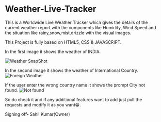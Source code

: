 # Weather-Live-Tracker
This is a Worldwide Live Weather Tracker which gives the details of the current weather report
with the components like Humidity, Wind Speed and the situation like rainy,snow,mist,drizzle with the visual images.

This Project is fully based on HTML5, CSS & JAVASCRIPT.

In the first image it shows the weather of INDIA.

![Weather SnapShot](https://user-images.githubusercontent.com/105191348/227788335-9850dcf5-61eb-48ca-bf78-fc35f7ae1834.jpg)

In the second image it shows the weather of International Country.
![Foreign Weather](https://user-images.githubusercontent.com/105191348/227788331-37fda5be-93d3-464a-9e6a-b0ee72c555e4.jpg)

If the user enter the wrong country name it shows the prompt City not found.
![Not found](https://user-images.githubusercontent.com/105191348/227788328-3dbd3387-6d38-42db-a08f-23a2b79f4113.jpg)

So do check it and if any additional features want to add just pull the requests and modify it as you want😁.

Signing off-
Sahil Kumar(Owner)
